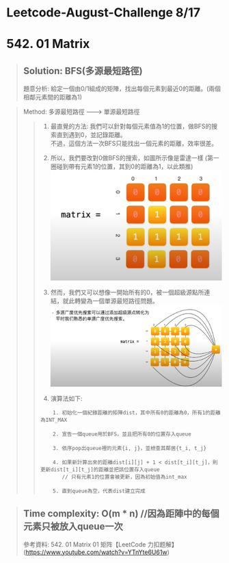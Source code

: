 # Leetcode-August-Challenge 8/17
# 542. 01 Matrix
> ## Solution: BFS(多源最短路徑)
> 題意分析: 給定一個由0/1組成的矩陣，找出每個元素到最近0的距離。(兩個相鄰元素間的距離為1)  

> Method: 多源最短路徑 ---> 單源最短路徑
>> 1. 最直覺的方法: 我們可以針對每個元素值為1的位置，做BFS的搜索直到遇到0，並記錄距離。   
>> 不過，這個方法一次BFS只能找出一個元素的距離，效率很差。  
>>
>> 2. 所以，我們要改對0做BFS的搜索，如圖所示像是雷達一樣 (第一圈碰到帶有元素1的位置，其到0的距離為1，以此類推)  
>> ![image](https://github.com/r3dia1/Leetcode-August-Challenge/blob/main/17/image.png)
>>
>> 3. 然而，我們又可以想像一開始所有的0，被一個超級源點所連結，就此轉變為一個單源最短路徑問題。  
>> ![image](https://github.com/r3dia1/Leetcode-August-Challenge/blob/main/17/image-1.png)
>>
>> 4. 演算法如下:
>> ```
>>     1. 初始化一個紀錄距離的矩陣dist，其中所有0的距離為0，所有1的距離為INT_MAX
>> 
>>     2. 宣告一個queue用於BFS，並且把所有0的位置存入queue
>>
>>     3. 依序pop出queue裡的元素{i, j}，並檢查其鄰居{t_i, t_j}
>>
>>     4. 如果新計算出來的距離dist[i][j] + 1 < dist[t_i][t_j]，則更新dist[t_i][t_j]的距離並把該位置存入queue
>>        // 只有元素1的位置會被更新，因為初始值為int_max
>>
>>     5. 直到queue為空，代表dist建立完成
>> ```

> ## Time complexity: O(m * n) //因為距陣中的每個元素只被放入queue一次
> 參考資料: 542. 01 Matrix 01 矩阵【LeetCode 力扣题解】(https://www.youtube.com/watch?v=YTnYte6U61w)
